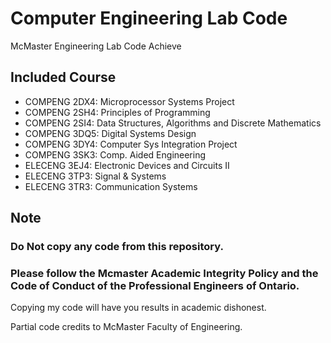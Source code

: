 # Computer Engineering Lab Code
McMaster Engineering Lab Code Achieve


## Included Course
- COMPENG 2DX4: Microprocessor Systems Project
- COMPENG 2SH4: Principles of Programming
- COMPENG 2SI4: Data Structures, Algorithms and Discrete Mathematics
- COMPENG 3DQ5: Digital Systems Design
- COMPENG 3DY4: Computer Sys Integration Project
- COMPENG 3SK3: Comp. Aided Engineering
- ELECENG 3EJ4: Electronic Devices and Circuits II
- ELECENG 3TP3: Signal & Systems
- ELECENG 3TR3: Communication Systems

## Note

### **Do Not** copy any code from this repository.
### Please follow the Mcmaster Academic Integrity Policy and the Code of Conduct of the Professional Engineers of Ontario.
Copying my code will have you results in academic dishonest. 

Partial code credits to McMaster Faculty of Engineering. 
